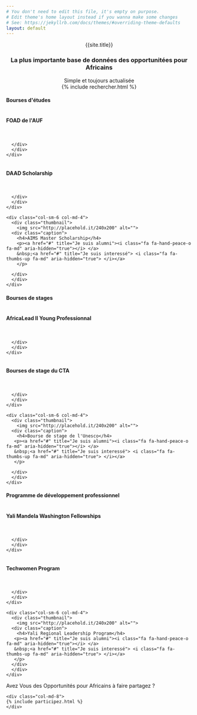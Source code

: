 ```yaml
---
# You don't need to edit this file, it's empty on purpose.
# Edit theme's home layout instead if you wanna make some changes
# See: https://jekyllrb.com/docs/themes/#overriding-theme-defaults
layout: default
---
```


<div class="container">
<center>
<span class="site-title"> {{site.title}} </span>
<h3 class="subtitle">La plus importante base de données des opportunitées pour Africains</h3>
<span class="motto">Simple et toujours actualisée</span>
</center>
</div>

<div class="container-fluid rechercher">
<div class="row">
		<center>
		{% include rechercher.html %}
		</center>
		 
</div>
</div>

<div class="container openopportunity ">

<div class="row">
	<h4> Bourses d'études </h4>
	<div class="col-sm-6 col-md-4">
  	  <div class="thumbnail">
      	<img src="http://placehold.it/240x200" alt="">
      <div class="caption">
        <h4>FOAD de l'AUF</h4>
        <p><a href="#" title="Je suis alumni"><i class="fa fa-hand-peace-o fa-md" aria-hidden="true"></i> </a>
        &nbsp;<a href="#" title="Je suis interessé"> <i class="fa fa-thumbs-up fa-md" aria-hidden="true"> </i></a>
        </p>  
      
      </div>
      </div>
	</div>

  <div class="col-sm-6 col-md-4">
  	  <div class="thumbnail">
      	<img src="http://placehold.it/240x200" alt="">
      <div class="caption">
        <h4>DAAD Scholarship</h4>
        <p><a href="#" title="Je suis alumni"><i class="fa fa-hand-peace-o fa-md" aria-hidden="true"></i> </a>
        &nbsp;<a href="#" title="Je suis interessé"> <i class="fa fa-thumbs-up fa-md" aria-hidden="true"> </i></a>
        </p>  
        
      </div>
      </div>
	</div>
	
	<div class="col-sm-6 col-md-4">
  	  <div class="thumbnail">
      	<img src="http://placehold.it/240x200" alt="">
      <div class="caption">
        <h4>AIMS Master Scholarship</h4>
        <p><a href="#" title="Je suis alumni"><i class="fa fa-hand-peace-o fa-md" aria-hidden="true"></i> </a>
        &nbsp;<a href="#" title="Je suis interessé"> <i class="fa fa-thumbs-up fa-md" aria-hidden="true"> </i></a>
        </p>  
       
      </div>
      </div>
	</div>
</div>
<div class="row">
	<h4> Bourses de stages </h4>
	<div class="col-sm-6 col-md-4">
  	  <div class="thumbnail">
      	<img src="http://placehold.it/240x200" alt="">
      <div class="caption">
        <h4>AfricaLead II Young Professionnal</h4>
        <p><a href="#" title="Je suis alumni"><i class="fa fa-hand-peace-o fa-md" aria-hidden="true"></i> </a>
        &nbsp;<a href="#" title="Je suis interessé"> <i class="fa fa-thumbs-up fa-md" aria-hidden="true"> </i></a>
        </p>  
       
      </div>
      </div>
	</div>

  <div class="col-sm-6 col-md-4">
  	  <div class="thumbnail">
      	<img src="http://placehold.it/240x200" alt="">
      <div class="caption">
        <h4> Bourses de stage du CTA </h4>
      <p><a href="#" title="Je suis alumni"><i class="fa fa-hand-peace-o fa-md" aria-hidden="true"></i> </a>
      &nbsp;<a href="#" title="Je suis interessé"> <i class="fa fa-thumbs-up fa-md" aria-hidden="true"> </i></a>
      </p>  
       
      </div>
      </div>
	</div>
	
	<div class="col-sm-6 col-md-4">
  	  <div class="thumbnail">
      	<img src="http://placehold.it/240x200" alt="">
      <div class="caption">
        <h4>Bourse de stage de l'Unesco</h4>
       <p><a href="#" title="Je suis alumni"><i class="fa fa-hand-peace-o fa-md" aria-hidden="true"></i> </a>
       &nbsp;<a href="#" title="Je suis interessé"> <i class="fa fa-thumbs-up fa-md" aria-hidden="true"> </i></a>
       </p>  
       
      </div>
      </div>
	</div>

</div>

<div class="row">
	<h4>Programme de développement professionnel </h4>
	<div class="col-sm-6 col-md-4">
  	  <div class="thumbnail">
      	<img src="http://placehold.it/240x200" alt="">
      <div class="caption">
        <h4>Yali Mandela Washington Fellowships</h4>
       <p><a href="#" title="Je suis alumni"><i class="fa fa-hand-peace-o fa-md" aria-hidden="true"></i> </a>
       &nbsp;<a href="#" title="Je suis interessé"> <i class="fa fa-thumbs-up fa-md" aria-hidden="true"> </i></a>
       </p>  
       
      </div>
      </div>
	</div>

  <div class="col-sm-6 col-md-4">
  	  <div class="thumbnail">
      	<img src="http://placehold.it/240x200" alt="">
      <div class="caption">
        <h4>Techwomen Program</h4>
       <p><a href="#" title="Je suis alumni"><i class="fa fa-hand-peace-o fa-md" aria-hidden="true"></i> </a>
       &nbsp;<a href="#" title="Je suis interessé"> <i class="fa fa-thumbs-up fa-md" aria-hidden="true"> </i></a>
       </p>  
        
      </div>
      </div>
	</div>
	
	<div class="col-sm-6 col-md-4">
  	  <div class="thumbnail">
      	<img src="http://placehold.it/240x200" alt="">
      <div class="caption">
        <h4>Yali Regional Leadership Program</h4>
       <p><a href="#" title="Je suis alumni"><i class="fa fa-hand-peace-o fa-md" aria-hidden="true"></i> </a>
       &nbsp;<a href="#" title="Je suis interessé"> <i class="fa fa-thumbs-up fa-md" aria-hidden="true"> </i></a>
       </p>   
      </div>
      </div>
	</div>

</div>


</div>
<div class="container-fluid participate">
<div class="row">
	<div class="col-md-4 statement">
		<span class="statement"> Avez Vous des Opportunités pour Africains à faire partagez ?</span>
	</div>
	
	<div class="col-md-8">
	{% include participez.html %}
	</div>
</div>
